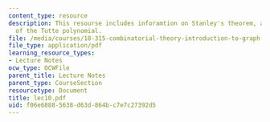 ```yaml
---
content_type: resource
description: This resourse includes inforamtion on Stanley's theorem, and Two definitions
  of the Tutte polynomial.
file: /media/courses/18-315-combinatorial-theory-introduction-to-graph-theory-extremal-and-enumerative-combinatorics-spring-2005/f06e68885638d63d864bc7e7c27392d5_lec10.pdf
file_type: application/pdf
learning_resource_types:
- Lecture Notes
ocw_type: OCWFile
parent_title: Lecture Notes
parent_type: CourseSection
resourcetype: Document
title: lec10.pdf
uid: f06e6888-5638-d63d-864b-c7e7c27392d5
---
```

